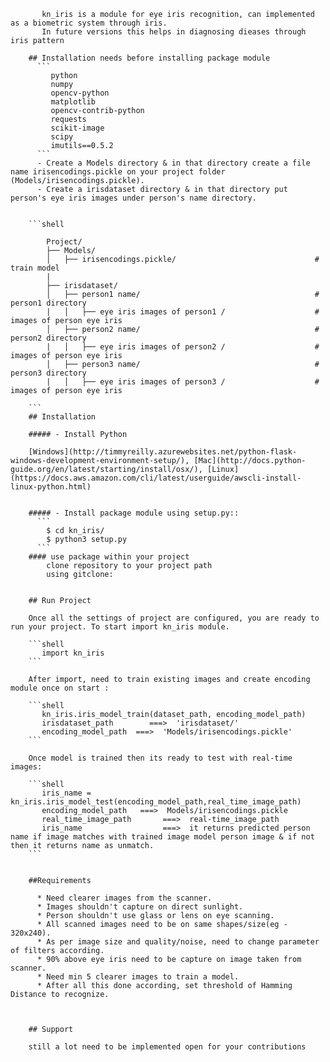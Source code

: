 

           kn_iris is a module for eye iris recognition, can implemented as a biometric system through iris.
           In future versions this helps in diagnosing dieases through iris pattern
           
        ## Installation needs before installing package module 
          ```
             python 
             numpy
             opencv-python
             matplotlib
             opencv-contrib-python
             requests
             scikit-image
             scipy
             imutils==0.5.2
          ```  
          - Create a Models directory & in that directory create a file name irisencodings.pickle on your project folder (Models/irisencodings.pickle).
          - Create a irisdataset directory & in that directory put person's eye iris images under person's name directory.
        
        
        ```shell
        
            Project/
            ├── Models/
            │   ├── irisencodings.pickle/                               # train model
            | 
            ├── irisdataset/ 
            │   ├── person1 name/                                       # person1 directory
            |   │   ├── eye iris images of person1 /                    # images of person eye iris
            │   ├── person2 name/                                       # person2 directory
            |   │   ├── eye iris images of person2 /                    # images of person eye iris
            │   ├── person3 name/                                       # person3 directory
            |   │   ├── eye iris images of person3 /                    # images of person eye iris                   
         
        ```
        ## Installation
        
        ##### - Install Python
        
        [Windows](http://timmyreilly.azurewebsites.net/python-flask-windows-development-environment-setup/), [Mac](http://docs.python-guide.org/en/latest/starting/install/osx/), [Linux](https://docs.aws.amazon.com/cli/latest/userguide/awscli-install-linux-python.html)
        
        
        ##### - Install package module using setup.py::
          ```
            $ cd kn_iris/ 
            $ python3 setup.py
          ```  
        #### use package within your project
            clone repository to your project path
            using gitclone:
            
         
        ## Run Project
        
        Once all the settings of project are configured, you are ready to run your project. To start import kn_iris module.
        
        ```shell
           import kn_iris
        ```
        
        After import, need to train existing images and create encoding module once on start :
        
        ```shell
           kn_iris.iris_model_train(dataset_path, encoding_model_path)
           irisdataset_path        ===>  'irisdataset/'
           encoding_model_path  ===>  'Models/irisencodings.pickle'
        ```
        
        Once model is trained then its ready to test with real-time images:
        
        ```shell
           iris_name = kn_iris.iris_model_test(encoding_model_path,real_time_image_path) 
           encoding_model_path   ===>  Models/irisencodings.pickle
           real_time_image_path       ===>  real-time_image_path
           iris_name                  ===>  it returns predicted person name if image matches with trained image model person image & if not then it returns name as unmatch.
        ```
        
        
        ##Requirements
        
          * Need clearer images from the scanner.
          * Images shouldn't capture on direct sunlight.
          * Person shouldn't use glass or lens on eye scanning.
          * All scanned images need to be on same shapes/size(eg - 320x240).
          * As per image size and quality/noise, need to change parameter of filters according.
          * 90% above eye iris need to be capture on image taken from scanner.
          * Need min 5 clearer images to train a model.
          * After all this done according, set threshold of Hamming Distance to recognize.
        
        
        
        ## Support
        
        still a lot need to be implemented open for your contributions
        

